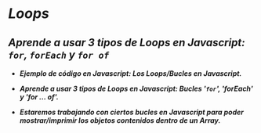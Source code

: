 # **_Loops_**

## **_Aprende a usar 3 tipos de Loops en Javascript: ```for```, ```forEach``` y ```for of```_**

- **_Ejemplo de código en Javascript: Los Loops/Bucles en Javascript._**
  
- **_Aprende a usar 3 tipos de Loops en Javascript: Bucles '```for```', 'forEach' y 'for ... of'._**

- **_Estaremos trabajando con ciertos bucles en Javascript para poder mostrar/imprimir los objetos contenidos dentro de un Array._**
